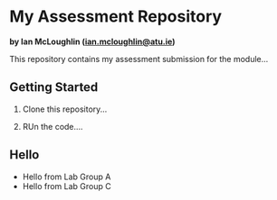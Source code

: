 # My Assessment Repository

**by Ian McLoughlin (ian.mcloughlin@atu.ie)**

This repository contains my assessment submission for the module...


## Getting Started

1. Clone this repository...

2. RUn the code....

## Hello

- Hello from Lab Group A
- Hello from Lab Group C